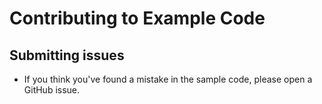 # Contributing to Example Code

## Submitting issues
- If you think you've found a mistake in the sample code, please open a GitHub issue.
